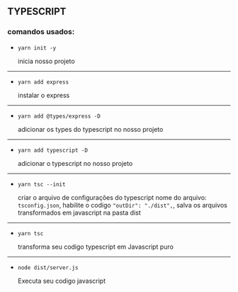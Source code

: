 ## TYPESCRIPT

### comandos usados:

- `yarn init -y`

    inicia nosso projeto

<hr>

- `yarn add express`

    instalar o express

<hr>

- `yarn add @types/express -D`

    adicionar os types do typescript no nosso projeto

<hr>

- `yarn add typescript -D`

    adicionar o typescript no nosso projeto

<hr>

- `yarn tsc --init`

    criar o arquivo de configurações do typescript
    nome do arquivo: `tsconfig.json`, habilite o codigo `"outDir": "./dist",`, salva os arquivos transformados em javascript na pasta dist

<hr>

- `yarn tsc` 

    transforma seu codigo typescript em Javascript puro

<hr>

- `node dist/server.js`

    Executa seu codigo javascript


